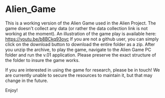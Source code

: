 # Alien_Game
This is a working version of the Alien Game used in the Alien Project. The game doesn't collect any data (or rather the data collection link is not working at the moment). 
An illustration of the game play is available here: https://youtu.be/b8BCkq93ovc
If you are not a github user, you can simply click on the download button to download the entire folder as a zip. After you unzip the archive, to play the game, navigate to the Alien Game PC folder and run the v.01 application. Please preserve the exact structure of the folder to insure the game works.

If you are interested in using the game for research, please be in touch! We are currently unable to secure the resources to maintain it, but that may change in the future. 

Enjoy!
